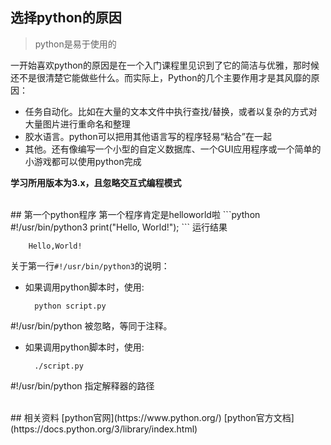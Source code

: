 ## 选择python的原因

>python是易于使用的

一开始喜欢python的原因是在一个入门课程里见识到了它的简洁与优雅，那时候还不是很清楚它能做些什么。而实际上，Python的几个主要作用才是其风靡的原因：

- 任务自动化。比如在大量的文本文件中执行查找/替换，或者以复杂的方式对大量图片进行重命名和整理
- 胶水语言。python可以把用其他语言写的程序轻易“粘合”在一起
- 其他。还有像编写一个小型的自定义数据库、一个GUI应用程序或一个简单的小游戏都可以使用python完成

**学习所用版本为3.x，且忽略交互式编程模式**

<br>
##  第一个python程序
第一个程序肯定是helloworld啦
```python
#!/usr/bin/python3
print("Hello, World!");
```
运行结果

		Hello,World!
关于第一行`#!/usr/bin/python3`的说明：  
- 如果调用python脚本时，使用:

		python script.py 
#!/usr/bin/python 被忽略，等同于注释。  
- 如果调用python脚本时，使用:

		./script.py 
#!/usr/bin/python 指定解释器的路径

<br>
## 相关资料
[python官网](https://www.python.org/)  
[python官方文档](https://docs.python.org/3/library/index.html)
